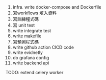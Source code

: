 1. infra. write docker-compose and Dockerfile
1. 寫workflows 填入資料
1. 寫訓練程式碼
1. 寫 unit test
1. write integrate test
1. write makefile
1. 寫預測程式碼
1. write github action CICD code
1. write evidnetly
1. do grafana config
1. write backend api

TODO: extend celery worker 
